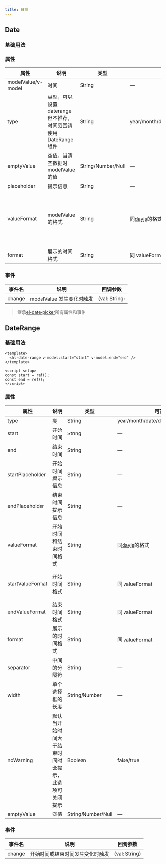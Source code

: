 ```yaml
---
title: 日期
---
```


## Date

### 基础用法

<hl-demo-date/>

### 属性

| 属性               | 说明                                                             | 类型               | 可选值                                                                    | 默认值                                                      |
| ------------------ | ---------------------------------------------------------------- | ------------------ | ------------------------------------------------------------------------- | ----------------------------------------------------------- |
| modelValue/v-model | 时间                                                             | String             | —                                                                         | —                                                           |
| type               | 类型，可以设置 daterange 但不推荐，时间范围请使用 DateRange 组件 | String             | year/month/date/dates/datetime/week                                       | date                                                        |
| emptyValue         | 空值，当清空数据时 modelValue 的值                               | String/Number/Null | —                                                                         | 空字符串                                                    |
| placeholder        | 提示信息                                                         | String             | —                                                                         | 请选择时间                                                  |
| valueFormat        | modelValue 的格式                                                | String             | 同[dayjs](https://dayjs.fenxianglu.cn/category/display.html#格式化)的格式 | type 为 datetime 时为 YYYY-MM-DD HH:mm:ss,其他为 YYYY-MM-DD |
| format             | 展示的时间格式                                                   | String             | 同 valueFormat                                                            | 同 valueFormat                                              |

### 事件

| 事件名 | 说明                      | 回调参数      |
| ------ | ------------------------- | ------------- |
| change | modelValue 发生变化时触发 | (val: String) |

> 继承[el-date-picker](https://element-plus.gitee.io/zh-CN/component/date-picker.html)所有属性和事件

## DateRange

### 基础用法

```vue
<template>
  <hl-date-range v-model:start="start" v-model:end="end" />
</template>

<script setup>
const start = ref();
const end = ref();
</script>
```

### 属性

| 属性             | 说明                                                 | 类型               | 可选值                                                                    | 默认值                                                      |
| ---------------- | ---------------------------------------------------- | ------------------ | ------------------------------------------------------------------------- | ----------------------------------------------------------- |
| type             | 类                                                   | String             | year/month/date/dates/datetime/week                                       | date                                                        |
| start            | 开始时间                                             | String             | —                                                                         | —                                                           |
| end              | 结束时间                                             | String             | —                                                                         | —                                                           |
| startPlaceholder | 开始时间提示信息                                     | String             | —                                                                         | 请选择开始时间                                              |
| endPlaceholder   | 结束时间提示信息                                     | String             | —                                                                         | 请选择结束时间                                              |
| valueFormat      | 开始时间和结束时间格式                               | String             | 同[dayjs](https://dayjs.fenxianglu.cn/category/display.html#格式化)的格式 | type 为 datetime 时为 YYYY-MM-DD HH:mm:ss,其他为 YYYY-MM-DD |
| startValueFormat | 开始时间格式                                         | String             | 同 valueFormat                                                            | 同 valueFormat，设置 startValueFormat，valueFormat 失效     |
| endValueFormat   | 结束时间格式                                         | String             | 同 valueFormat                                                            | endValueFormat                                              |
| format           | 展示的时间格式                                       | String             | 同 valueFormat                                                            | 同 valueFormat                                              |
| separator        | 中间的分隔符                                         | String             | —                                                                         | ~                                                           |
| width            | 单个选择框的长度                                     | String/Number      | —                                                                         | 150                                                         |
| noWarning        | 默认当开始时间大于结束时间时会提示，此选项可关闭提示 | Boolean            | false/true                                                                | false                                                       |
| emptyValue       | 空值                                                 | String/Number/Null | —                                                                         | 空字符串                                                    |

### 事件

| 事件名 | 说明                             | 回调参数      |
| ------ | -------------------------------- | ------------- |
| change | 开始时间或结束时间发生变化时触发 | (val: String) |
